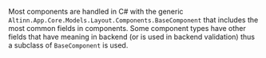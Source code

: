Most components are handled in C# with the generic `Altinn.App.Core.Models.Layout.Components.BaseComponent`
that includes the most common fields in components. Some component types have other fields that have meaning in backend
(or is used in backend validation) thus a subclass of `BaseComponent` is used.